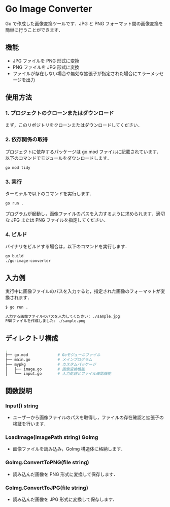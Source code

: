 # Go Image Converter

Go で作成した画像変換ツールです．JPG と PNG フォーマット間の画像変換を簡単に行うことができます．

## 機能

- JPG ファイルを PNG 形式に変換
- PNG ファイルを JPG 形式に変換
- ファイルが存在しない場合や無効な拡張子が指定された場合にエラーメッセージを出力

## 使用方法

### 1. プロジェクトのクローンまたはダウンロード

まず，このリポジトリをクローンまたはダウンロードしてください．

### 2. 依存関係の取得

プロジェクトに依存するパッケージは go.mod ファイルに記載されています．以下のコマンドでモジュールをダウンロードします．

```bash
go mod tidy
```

### 3. 実行

ターミナルで以下のコマンドを実行します．

```bash
go run .
```

プログラムが起動し，画像ファイルのパスを入力するように求められます．適切な JPG または PNG ファイルを指定してください．

### 4. ビルド

バイナリをビルドする場合は，以下のコマンドを実行します．

```bash
go build
./go-image-converter
```

## 入力例

実行中に画像ファイルのパスを入力すると，指定された画像のフォーマットが変換されます．

```bash
$ go run .

入力する画像ファイルのパスを入力してください: ./sample.jpg
PNGファイルを作成しました: ./sample.png
```

## ディレクトリ構成

```bash
.
├── go.mod             # Goモジュールファイル
├── main.go            # メインプログラム
├── mypkg              # カスタムパッケージ
│   ├── image.go       # 画像変換機能
│   └── input.go       # 入力処理とファイル確認機能
```

## 関数説明

### Input() string

- ユーザーから画像ファイルのパスを取得し，ファイルの存在確認と拡張子の検証を行います．

### LoadImage(imagePath string) GoImg

- 画像ファイルを読み込み，GoImg 構造体に格納します．

### GoImg.ConvertToPNG(file string)

- 読み込んだ画像を PNG 形式に変換して保存します．

### GoImg.ConvertToJPG(file string)

- 読み込んだ画像を JPG 形式に変換して保存します．
